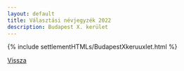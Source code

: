 ```yaml
---
layout: default
title: Választási névjegyzék 2022
description: Budapest X. kerület
---
```


{% include settlementHTMLs/BudapestXkeruuxlet.html %}

[Vissza](./)
